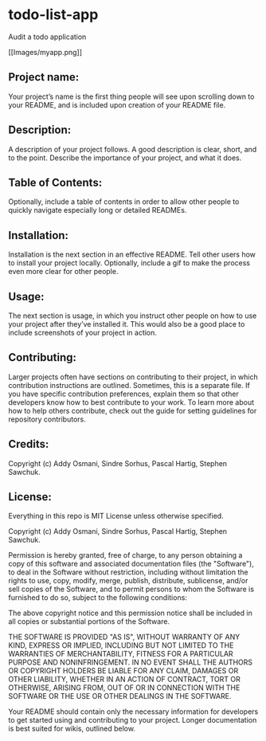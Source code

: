 # todo-list-app
Audit a todo application

[[Images/myapp.png]]
## Project name: 
Your project’s name is the first thing people will see upon scrolling down to your README, and is included upon creation of your README file.

## Description: 
A description of your project follows. A good description is clear, short, and to the point. Describe the importance of your project, and what it does.

## Table of Contents: 
Optionally, include a table of contents in order to allow other people to quickly navigate especially long or detailed READMEs.

## Installation: 
Installation is the next section in an effective README. Tell other users how to install your project locally. Optionally, include a gif to make the process even more clear for other people.

## Usage: 
The next section is usage, in which you instruct other people on how to use your project after they’ve installed it. This would also be a good place to include screenshots of your project in action.

## Contributing: 
Larger projects often have sections on contributing to their project, in which contribution instructions are outlined. Sometimes, this is a separate file. If you have specific contribution preferences, explain them so that other developers know how to best contribute to your work. To learn more about how to help others contribute, check out the guide for setting guidelines for repository contributors.

## Credits: 

Copyright (c) Addy Osmani, Sindre Sorhus, Pascal Hartig, Stephen Sawchuk.

## License: 

Everything in this repo is MIT License unless otherwise specified.

Copyright (c) Addy Osmani, Sindre Sorhus, Pascal Hartig, Stephen Sawchuk.

Permission is hereby granted, free of charge, to any person obtaining a copy of this software and associated documentation files (the "Software"), to deal in the Software without restriction, including without limitation the rights to use, copy, modify, merge, publish, distribute, sublicense, and/or sell copies of the Software, and to permit persons to whom the Software is furnished to do so, subject to the following conditions:

The above copyright notice and this permission notice shall be included in all copies or substantial portions of the Software.

THE SOFTWARE IS PROVIDED "AS IS", WITHOUT WARRANTY OF ANY KIND, EXPRESS OR IMPLIED, INCLUDING BUT NOT LIMITED TO THE WARRANTIES OF MERCHANTABILITY, FITNESS FOR A PARTICULAR PURPOSE AND NONINFRINGEMENT. IN NO EVENT SHALL THE AUTHORS OR COPYRIGHT HOLDERS BE LIABLE FOR ANY CLAIM, DAMAGES OR OTHER LIABILITY, WHETHER IN AN ACTION OF CONTRACT, TORT OR OTHERWISE, ARISING FROM, OUT OF OR IN CONNECTION WITH THE SOFTWARE OR THE USE OR OTHER DEALINGS IN THE SOFTWARE.

Your README should contain only the necessary information for developers to get started using and contributing to your project. Longer documentation is best suited for wikis, outlined below.
